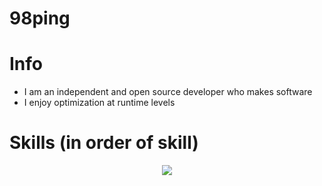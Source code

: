 # 98ping

# Info
- I am an independent and open source developer who makes software
- I enjoy optimization at runtime levels

# Skills (in order of skill)

<p align="center">
  <a href="https://skillicons.dev">
    <img src="https://skillicons.dev/icons?i=kotlin,rust,java,scala,spring,maven,mongodb,redis,rabbitmq,git,github,idea,docker,js,gradle,aws,css,cloudflare,eclipse,html,mysql,postman,vscode" />
  </a>
</p>
